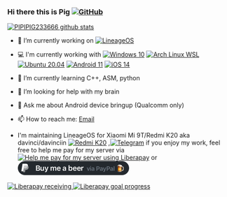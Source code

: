### Hi there this is Pig [![GitHub](https://img.shields.io/badge/dynamic/json?logo=github&label=GitHub+Followers&labelColor=282c34&color=181717&query=%24.data.totalSubs&url=https%3A%2F%2Fapi.spencerwoo.com%2Fsubstats%2F%3Fsource%3Dgithub%26queryKey%3DPIPIPIG233666&longCache=true)](https://github.com/PIPIPIG233666)
[![PIPIPIG233666 github stats](https://github-readme-stats.vercel.app/api?username=PIPIPIG233666&hide=issues&show_icons=true&include_all_commits=true&theme=dracula)](https://github.com/PIPIPIG233666)

- 🔭 I’m currently working on [![LineageOS](https://img.shields.io/badge/LineageOS-167b80?style=flat-square&logo=lineageos&logoColor=ffffff)](https://github.com/LineageOS)
- 💻 I'm currently working with 
[![Windows 10](https://img.shields.io/badge/Windows%2010-00adef?style=flat-square&logo=windows&logoColor=ffffff)](https://www.microsoft.com/windows10)
[![Arch Linux WSL](https://img.shields.io/badge/Arch%20Linux-1793d0?style=flat-square&logo=arch-linux&logoColor=ffffff)](https://github.com/yuk7/ArchWSL)
[![Ubuntu 20.04](https://img.shields.io/badge/Ubuntu%2020%2e04-dd4814?style=flat-square&logo=ubuntu&logoColor=ffffff)](https://releases.ubuntu.com/20.04/)
[![Android 11](https://img.shields.io/badge/Android%2011-3ddc84?style=flat-square&logo=android&logoColor=ffffff)](https://www.android.com/android-11/)
[![iOS 14](https://img.shields.io/badge/iOS%2014-4f4f4f?style=flat-square&logo=ios&logoColor=ffffff)](https://www.apple.com/ios/ios-14/)
- 🌱 I’m currently learning C++, ASM, python
- 🤔 I’m looking for help with my brain
- 💬 Ask me about Android device bringup (Qualcomm only)
- 📫 How to reach me: [Email](mailto:pig.priv@gmail.com)

- I'm maintaining LineageOS for Xiaomi Mi 9T/Redmi K20 aka davinci/davinciin [![Redmi K20](https://img.shields.io/badge/Redmi%20K20-fd4900?style=flat-square&logo=xiaomi&logoColor=ffffff)](https://www.mi.com/global/mi-9-t/) ,[![Telegram](https://img.shields.io/badge/dynamic/json?logo=telegram&label=%40LineageOSDavinci&labelColor=282c34&suffix=+members&color=2CA5E0&query=%24.data.totalSubs&url=https%3A%2F%2Fapi.spencerwoo.com%2Fsubstats%2F%3Fsource%3Dtelegram%26queryKey%3Dlineagedavinciofficial&longCache=true)](https://t.me/lineagedavinciofficial) if you enjoy my work, feel free to help me pay for my server via 
<noscript><a href="https://liberapay.com/Pig/donate"><img alt="Help me pay for my server using Liberapay" src="https://liberapay.com/assets/widgets/donate.svg"></a></noscript> or 
<a href="https://www.paypal.me/pig236"><img height="32" src="https://github.com/everdrone/coolbadge/blob/master/badges/Paypal/Beer/Dark/Big.png" alt="Help me pay for my server using PayPal" />
 
<img alt="Liberapay receiving" src="https://img.shields.io/liberapay/receives/Pig">
<img alt="Liberapay goal progress" src="https://img.shields.io/liberapay/goal/Pig">
